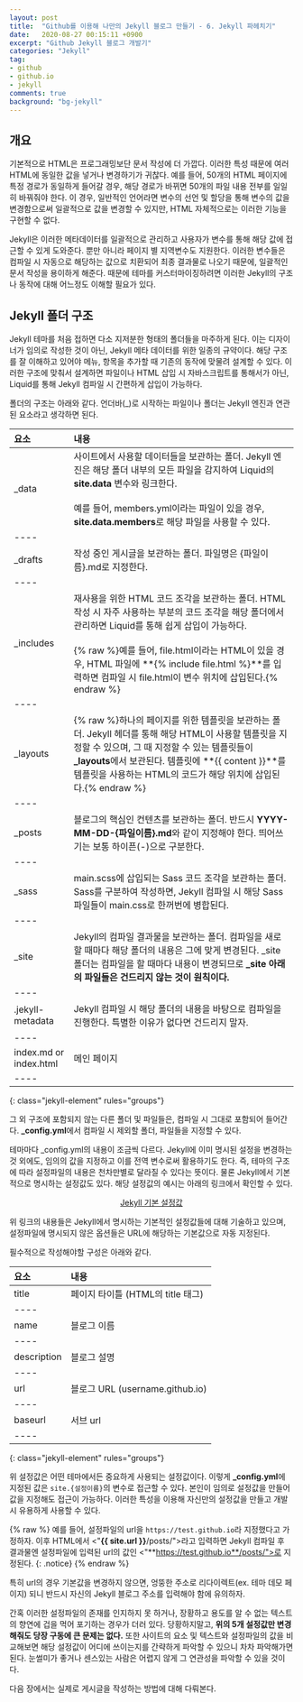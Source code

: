 ```yaml
---
layout: post
title:  "Github를 이용해 나만의 Jekyll 블로그 만들기 - 6. Jekyll 파헤치기"
date:   2020-08-27 00:15:11 +0900
excerpt: "Github Jekyll 블로그 개발기"
categories: "Jekyll"
tag:
- github
- github.io
- jekyll
comments: true
background: "bg-jekyll"
---
```


<style>
	.jekyll-element > thead > tr {
		background: midnightblue;
		color: white;
	}

	.jekyll-element th {
		text-align: center !important;
	}

	.jekyll-element td {
		padding: 10px;
	}

	.jekyll-element th:nth-child(1),
	.jekyll-element td:nth-child(1) {
		width: 20%;
	}
</style>

## 개요

기본적으로 HTML은 프로그래밍보단 문서 작성에 더 가깝다. 이러한 특성 때문에 여러 HTML에 동일한 값을 넣거나 변경하기가 귀찮다. 예를 들어, 50개의 HTML 페이지에 특정 경로가 동일하게 들어갈 경우, 해당 경로가 바뀌면 50개의 파일 내용 전부를 일일히 바꿔줘야 한다. 이 경우, 일반적인 언어라면 변수의 선언 및 할당을 통해 변수의 값을 변경함으로써 일괄적으로 값을 변경할 수 있지만, HTML 자체적으로는 이러한 기능을 구현할 수 없다.

Jekyll은 이러한 메타데이터를 일괄적으로 관리하고 사용자가 변수를 통해 해당 값에 접근할 수 있게 도와준다. 뿐만 아니라 페이지 별 지역변수도 지원한다. 이러한 변수들은 컴파일 시 자동으로 해당하는 값으로 치환되어 최종 결과물로 나오기 때문에, 일괄적인 문서 작성을 용이하게 해준다. 때문에 테마를 커스터마이징하려면 이러한 Jekyll의 구조나 동작에 대해 어느정도 이해할 필요가 있다.

## Jekyll 폴더 구조

Jekyll 테마를 처음 접하면 다소 지저분한 형태의 폴더들을 마주하게 된다. 이는 디자이너가 임의로 작성한 것이 아닌, Jekyll 메타 데이터를 위한 일종의 규약이다. 해당 구조를 잘 이해하고 있어야 메뉴, 항목을 추가할 때 기존의 동작에 맞물려 설계할 수 있다. 이러한 구조에 맞춰서 설계하면 파일이나 HTML 삽입 시 자바스크립트를 통해서가 아닌, Liquid를 통해 Jekyll 컴파일 시 간편하게 삽입이 가능하다.

폴더의 구조는 아래와 같다. 언더바(_)로 시작하는 파일이나 폴더는 Jekyll 엔진과 연관된 요소라고 생각하면 된다.

| 요소 | 내용 |
|:--------|:--------|
| _data | 사이트에서 사용할 데이터들을 보관하는 폴더. Jekyll 엔진은 해당 폴더 내부의 모든 파일을 감지하여 Liquid의 **site.data** 변수와 링크한다. <br /><br />예를 들어, members.yml이라는 파일이 있을 경우, **site.data.members**로 해당 파일을 사용할 수 있다. |
|----
| _drafts | 작성 중인 게시글을 보관하는 폴더.  파일명은 {파일이름}.md로 지정한다. |
|----
| _includes | 재사용을 위한 HTML 코드 조각을 보관하는 폴더. HTML 작성 시 자주 사용하는 부분의 코드 조각을 해당 폴더에서 관리하면 Liquid를 통해 쉽게 삽입이 가능하다. <br /><br />{% raw %}예를 들어, file.html이라는 HTML이 있을 경우, HTML 파일에 **{% include file.html %}**를 입력하면 컴파일 시 file.html이 변수 위치에 삽입된다.{% endraw %} |
|----
| _layouts | {% raw %}하나의 페이지를 위한 템플릿을 보관하는 폴더. Jekyll 헤더를 통해 해당 HTML이 사용할 템플릿을 지정할 수 있으며, 그 때 지정할 수 있는 템플릿들이 **_layouts**에서 보관된다. 템플릿에 **{{ content }}**를 템플릿을 사용하는 HTML의 코드가 해당 위치에 삽입된다.{% endraw %} |
|----
| _posts | 블로그의 핵심인 컨텐츠를 보관하는 폴더. 반드시 **YYYY-MM-DD-{파일이름}.md**와 같이 지정해야 한다. 띄어쓰기는 보통 하이픈(-)으로 구분한다. |
|----
| _sass | main.scss에 삽입되는 Sass 코드 조각을 보관하는 폴더. Sass를 구분하여 작성하면, Jekyll 컴파일 시 해당 Sass 파일들이 main.css로 한꺼번에 병합된다. |
|----
| _site | Jekyll의 컴파일 결과물을 보관하는 폴더. 컴파일을 새로 할 때마다 해당 폴더의 내용은 그에 맞게 변경된다. _site 폴더는 컴파일을 할 때마다 내용이 변경되므로 **_site 아래의 파일들은 건드리지 않는 것이 원칙이다.** |
|----
| .jekyll-metadata | Jekyll 컴파일 시 해당 폴더의 내용을 바탕으로 컴파일을 진행한다. 특별한 이유가 없다면 건드리지 말자. |
|----
| index.md or index.html | 메인 페이지 |
|----
{: class="jekyll-element" rules="groups"}

그 외 구조에 포함되지 않는 다른 폴더 및 파일들은, 컴파일 시 그대로 포함되어 들어간다. **_config.yml**에서 컴파일 시 제외할 폴더, 파일들을 지정할 수 있다.

테마마다 _config.yml의 내용이 조금씩 다르다. Jekyll에 이미 명시된 설정을 변경하는 것 외에도, 임의의 값을 지정하고 이를 전역 변수로써 활용하기도 한다. 즉, 테마의 구조에 따라 설정파일의 내용은 천차만별로 달라질 수 있다는 뜻이다. 물론 Jekyll에서 기본적으로 명시하는 설정값도 있다. 해당 설정값의 예시는 아래의 링크에서 확인할 수 있다.

<center>
	<a href="http://jekyllrb-ko.github.io/docs/configuration/default/" class="btn" target="_blank">Jekyll 기본 설정값</a>
</center>

위 링크의 내용들은 Jekyll에서 명시하는 기본적인 설정값들에 대해 기술하고 있으며, 설정파일에 명시되지 않은 옵션들은 URL에 해당하는 기본값으로 자동 지정된다.

필수적으로 작성해야할 구성은 아래와 같다.

| 요소 | 내용 |
|:--------|:--------|
| title | 페이지 타이틀 (HTML의 title 태그) |
|----
| name | 블로그 이름 |
|----
| description | 블로그 설명 |
|----
| url | 블로그 URL (username.github.io) |
|----
| baseurl | 서브 url |
|----
{: class="jekyll-element" rules="groups"}

위 설정값은 어떤 테마에서든 중요하게 사용되는 설정값이다. 이렇게 **_config.yml**에 지정된 값은 `site.{설정이름}`의 변수로 접근할 수 있다. 본인이 임의로 설정값을 만들어 값을 지정해도 접근이 가능하다. 이러한 특성을 이용해 자신만의 설정값을 만들고 개발 시 유용하게 사용할 수 있다.

{% raw %}
예를 들어, 설정파일의 url을 `https://test.github.io`라 지정했다고 가정하자. 이후 HTML에서 <"**{{ site.url }}**/posts/">라고 입력하면 Jekyll 컴파일 후 결과물엔 설정파일에 입력된 url의 값인 <"**https://test.github.io**/posts/">로 지정된다.
{: .notice}
{% endraw %}

특히 <span class="color-red">url의 경우 기본값을 변경하지 않으면, 엉뚱한 주소로 리다이렉트</span>(ex. 테마 데모 페이지) 되니 반드시 자신의 Jekyll 블로그 주소를 입력해야 함에 유의하자.

간혹 이러한 설정파일의 존재를 인지하지 못 하거나, 장황하고 용도를 알 수 없는 텍스트의 향연에 겁을 먹어 포기하는 경우가 더러 있다. 당황하지말고, **위의 5개 설정값만 변경해줘도 당장 구동에 큰 문제는 없다.** 또한 사이트의 요소 및 텍스트와 설정파일의 값을 비교해보면 해당 설정값이 어디에 쓰이는지를 간략하게 파악할 수 있으니 차차 파악해가면 된다. 눈썰미가 좋거나 센스있는 사람은 어렵지 않게 그 연관성을 파악할 수 있을 것이다.

다음 장에서는 실제로 게시글을 작성하는 방법에 대해 다뤄본다.